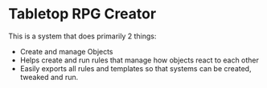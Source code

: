 # Tabletop RPG Creator

This is a system that does primarily 2 things:
 - Create and manage Objects
 - Helps create and run rules that manage how objects react to each other
 - Easily exports all rules and templates so that systems can be created, tweaked and run.